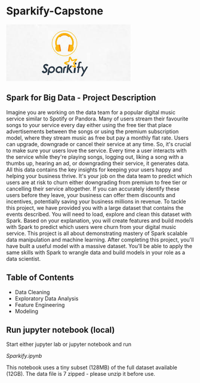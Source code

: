 # Sparkify-Capstone


![Sparkify Logo](sparkify.jpg)

## Spark for Big Data - Project Description
Imagine you are working on the data team for a popular digital music service similar to Spotify or Pandora. Many of users stream their favourite songs to your service every day either using the free tier that place advertisements between the songs or using the premium subscription model, where they stream music as free but pay a monthly flat rate. Users can upgrade, downgrade or cancel their service at any time. So, it's crucial to make sure your users love the service. Every time a user interacts with the service while they're playing songs, logging out, liking a song with a thumbs up, hearing an ad, or downgrading their service, it generates data. All this data contains the key insights for keeping your users happy and helping your business thrive. It's your job on the data team to predict which users are at risk to churn either downgrading from premium to free tier or cancelling their service altogether. If you can accurately identify these users before they leave, your business can offer them discounts and incentives, potentially saving your business millions in revenue. To tackle this project, we have provided you with a large dataset that contains the events described. You will need to load, explore and clean this dataset with Spark. Based on your explanation, you will create features and build models with Spark to predict which users were churn from your digital music service. This project is all about demonstrating mastery of Spark scalable data manipulation and machine learning. After completing this project, you'll have built a useful model with a massive dataset. You'll be able to apply the same skills with Spark to wrangle data and build models in your role as a data scientist. 

## Table of Contents
* Data Cleaning
* Exploratory Data Analysis
* Feature Engineering
* Modeling

## Run jupyter notebook (local)
Start either jupyter lab or jupyter notebook and run

*Sparkify.ipynb*

This notebook uses a tiny subset (128MB) of the full dataset available (12GB). The data file is 7 zipped - please unzip it before use.
